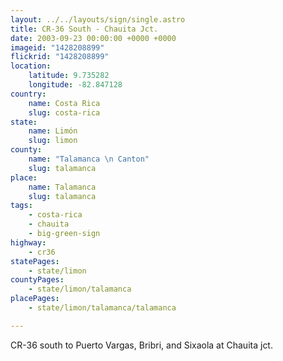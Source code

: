 ```yaml
---
layout: ../../layouts/sign/single.astro
title: CR-36 South - Chauita Jct.
date: 2003-09-23 00:00:00 +0000 +0000
imageid: "1428208899"
flickrid: "1428208899"
location:
    latitude: 9.735282
    longitude: -82.847128
country:
    name: Costa Rica
    slug: costa-rica
state:
    name: Limón
    slug: limon
county:
    name: "Talamanca \n Canton"
    slug: talamanca
place:
    name: Talamanca
    slug: talamanca
tags:
    - costa-rica
    - chauita
    - big-green-sign
highway:
    - cr36
statePages:
    - state/limon
countyPages:
    - state/limon/talamanca
placePages:
    - state/limon/talamanca/talamanca

---
```

CR-36 south to Puerto Vargas, Bribri, and Sixaola at Chauita jct.